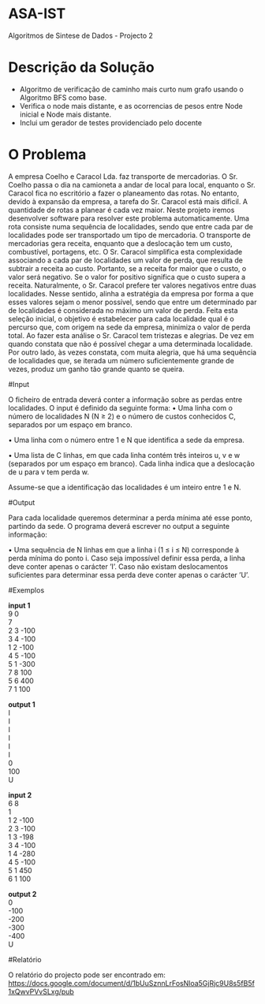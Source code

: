 # ASA-IST
Algoritmos de Sintese de Dados - Projecto 2

# Descrição da Solução

 - Algoritmo de verificação de caminho mais curto num grafo usando o Algoritmo BFS como base.
 - Verifica o node mais distante, e as ocorrencias de pesos entre Node inicial e Node mais distante.
 - Inclui um gerador de testes providenciado pelo docente

# O Problema

A empresa Coelho e Caracol Lda. faz transporte de mercadorias. O Sr. Coelho passa o dia
na camioneta a andar de local para local, enquanto o Sr. Caracol fica no escritório a fazer o
planeamento das rotas. No entanto, devido à expansão da empresa, a tarefa do Sr. Caracol está
mais díficil. A quantidade de rotas a planear é cada vez maior. Neste projeto iremos desenvolver
software para resolver este problema automaticamente.
Uma rota consiste numa sequência de localidades, sendo que entre cada par de localidades
pode ser transportado um tipo de mercadoria. O transporte de mercadorias gera receita,
enquanto que a deslocação tem um custo, combustível, portagens, etc.
O Sr. Caracol simplifica esta complexidade associando a cada par de localidades um valor
de perda, que resulta de subtrair a receita ao custo. Portanto, se a receita for maior que o custo, o
valor será negativo. Se o valor for positivo significa que o custo supera a receita. Naturalmente,
o Sr. Caracol prefere ter valores negativos entre duas localidades. Nesse sentido, alinha a
estratégia da empresa por forma a que esses valores sejam o menor possível, sendo que entre
um determinado par de localidades é considerada no máximo um valor de perda.
Feita esta seleção inicial, o objetivo é estabelecer para cada localidade qual é o percurso
que, com origem na sede da empresa, minimiza o valor de perda total. Ao fazer esta análise o
Sr. Caracol tem tristezas e alegrias. De vez em quando constata que não é possível chegar a
uma determinada localidade. Por outro lado, às vezes constata, com muita alegria, que há uma
sequência de localidades que, se iterada um número suficientemente grande de vezes, produz
um ganho tão grande quanto se queira.

#Input

O ficheiro de entrada deverá conter a informação sobre as perdas entre localidades. O input é
definido da seguinte forma:
• Uma linha com o número de localidades N (N ≥ 2) e o número de custos conhecidos C,
separados por um espaço em branco.

• Uma linha com o número entre 1 e N que identifica a sede da empresa.

• Uma lista de C linhas, em que cada linha contém três inteiros u, v e w (separados por um
espaço em branco). Cada linha indica que a deslocação de u para v tem perda w.

Assume-se que a identificação das localidades é um inteiro entre 1 e N.

#Output

Para cada localidade queremos determinar a perda mínima até esse ponto, partindo da sede. O
programa deverá escrever no output a seguinte informação:

• Uma sequência de N linhas em que a linha i (1 ≤ i ≤ N) corresponde à perda mínima do
ponto i. Caso seja impossível definir essa perda, a linha deve conter apenas o carácter
’I’. Caso não existam deslocamentos suficientes para determinar essa perda deve conter
apenas o carácter ’U’.

#Exemplos

**input 1**  
9 0  
7  
2 3 -100  
3 4 -100  
1 2 -100  
4 5 -100  
5 1 -300  
7 8 100  
5 6 400  
7 1 100  


**output 1**  
I  
I  
I  
I  
I  
I  
0  
100  
U    

**input 2**  
6 8  
1  
1 2 -100  
2 3 -100  
1 3 -198  
3 4 -100  
1 4 -280  
4 5 -100  
5 1 450  
6 1 100 

**output 2**  
0  
-100  
-200  
-300  
-400  
U   

#Relatório  

O  relatório do projecto pode ser encontrado em:
https://docs.google.com/document/d/1bUuSznnLrFosNloa5GjRjc9U8s5fB5f1xQwvPVvSLxg/pub
